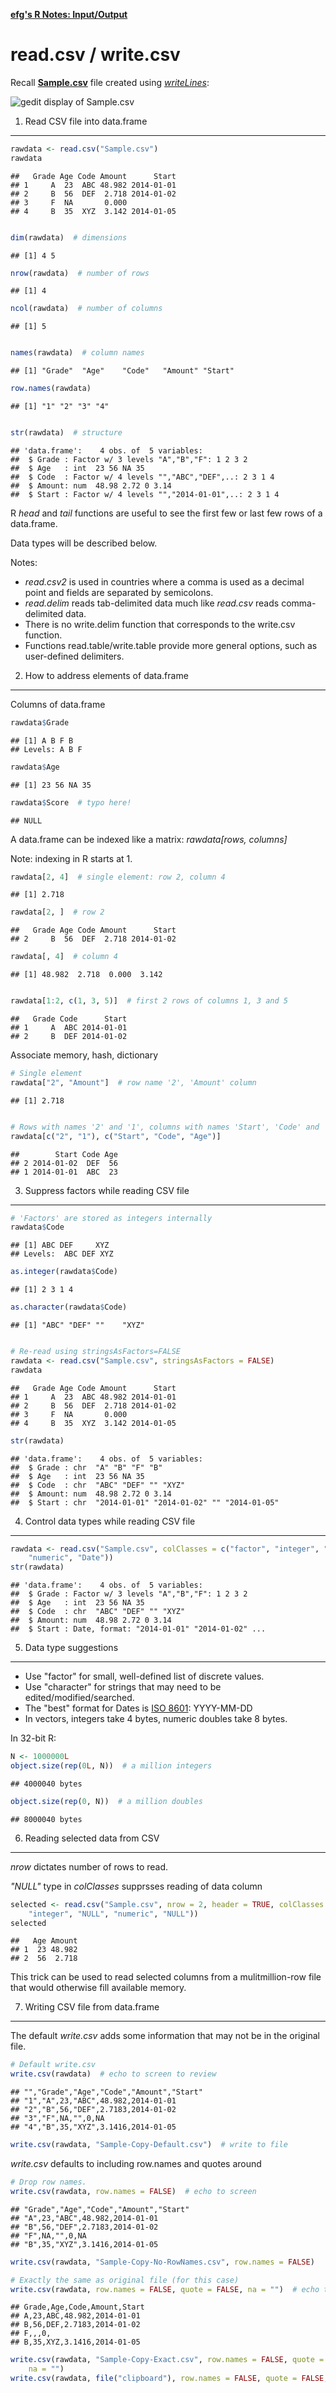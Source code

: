 [**efg's R Notes:  Input/Output**](../index.html)

read.csv / write.csv
====================

Recall [**Sample.csv**](../../input-output/writelines-readLines/Sample.csv) file created using [*writeLines*](../../input-output/writeLines-readLines/index.html):

![gedit display of Sample.csv](../../input-output/writeLines-readLines/Sample-CSV-Gedit.jpg)

1. Read CSV file into data.frame
--------------------------------


```r
rawdata <- read.csv("Sample.csv")
rawdata
```

```
##   Grade Age Code Amount      Start
## 1     A  23  ABC 48.982 2014-01-01
## 2     B  56  DEF  2.718 2014-01-02
## 3     F  NA       0.000           
## 4     B  35  XYZ  3.142 2014-01-05
```

```r

dim(rawdata)  # dimensions
```

```
## [1] 4 5
```

```r
nrow(rawdata)  # number of rows
```

```
## [1] 4
```

```r
ncol(rawdata)  # number of columns
```

```
## [1] 5
```

```r

names(rawdata)  # column names
```

```
## [1] "Grade"  "Age"    "Code"   "Amount" "Start"
```

```r
row.names(rawdata)
```

```
## [1] "1" "2" "3" "4"
```

```r

str(rawdata)  # structure
```

```
## 'data.frame':	4 obs. of  5 variables:
##  $ Grade : Factor w/ 3 levels "A","B","F": 1 2 3 2
##  $ Age   : int  23 56 NA 35
##  $ Code  : Factor w/ 4 levels "","ABC","DEF",..: 2 3 1 4
##  $ Amount: num  48.98 2.72 0 3.14
##  $ Start : Factor w/ 4 levels "","2014-01-01",..: 2 3 1 4
```


R *head* and *tail* functions are useful to see the first few or last few rows of a data.frame.

Data types will be described below.

Notes:
* *read.csv2* is used in countries where a comma is used as a decimal point and fields are separated by semicolons. 
* *read.delim* reads tab-delimited data much like *read.csv* reads comma-delimited data.
* There is no write.delim function that corresponds to the write.csv function.  
* Functions read.table/write.table provide more general options, such as user-defined delimiters. 

2.  How to address elements of data.frame
-----------------------------------------

Columns of data.frame


```r
rawdata$Grade
```

```
## [1] A B F B
## Levels: A B F
```

```r
rawdata$Age
```

```
## [1] 23 56 NA 35
```

```r
rawdata$Score  # typo here!
```

```
## NULL
```


A data.frame can be indexed like a matrix:  *rawdata[rows, columns]*

Note:  indexing in R starts at 1.

```r
rawdata[2, 4]  # single element: row 2, column 4
```

```
## [1] 2.718
```

```r
rawdata[2, ]  # row 2
```

```
##   Grade Age Code Amount      Start
## 2     B  56  DEF  2.718 2014-01-02
```

```r
rawdata[, 4]  # column 4
```

```
## [1] 48.982  2.718  0.000  3.142
```

```r

rawdata[1:2, c(1, 3, 5)]  # first 2 rows of columns 1, 3 and 5
```

```
##   Grade Code      Start
## 1     A  ABC 2014-01-01
## 2     B  DEF 2014-01-02
```


Associate memory, hash, dictionary


```r
# Single element
rawdata["2", "Amount"]  # row name '2', 'Amount' column
```

```
## [1] 2.718
```

```r

# Rows with names '2' and '1', columns with names 'Start', 'Code' and 'Age'
rawdata[c("2", "1"), c("Start", "Code", "Age")]
```

```
##        Start Code Age
## 2 2014-01-02  DEF  56
## 1 2014-01-01  ABC  23
```


3.  Suppress factors while reading CSV file
-------------------------------------------


```r
# 'Factors' are stored as integers internally
rawdata$Code
```

```
## [1] ABC DEF     XYZ
## Levels:  ABC DEF XYZ
```

```r
as.integer(rawdata$Code)
```

```
## [1] 2 3 1 4
```

```r
as.character(rawdata$Code)
```

```
## [1] "ABC" "DEF" ""    "XYZ"
```

```r

# Re-read using stringsAsFactors=FALSE
rawdata <- read.csv("Sample.csv", stringsAsFactors = FALSE)
rawdata
```

```
##   Grade Age Code Amount      Start
## 1     A  23  ABC 48.982 2014-01-01
## 2     B  56  DEF  2.718 2014-01-02
## 3     F  NA       0.000           
## 4     B  35  XYZ  3.142 2014-01-05
```

```r
str(rawdata)
```

```
## 'data.frame':	4 obs. of  5 variables:
##  $ Grade : chr  "A" "B" "F" "B"
##  $ Age   : int  23 56 NA 35
##  $ Code  : chr  "ABC" "DEF" "" "XYZ"
##  $ Amount: num  48.98 2.72 0 3.14
##  $ Start : chr  "2014-01-01" "2014-01-02" "" "2014-01-05"
```


4.  Control data types while reading CSV file
---------------------------------------------


```r
rawdata <- read.csv("Sample.csv", colClasses = c("factor", "integer", "character", 
    "numeric", "Date"))
str(rawdata)
```

```
## 'data.frame':	4 obs. of  5 variables:
##  $ Grade : Factor w/ 3 levels "A","B","F": 1 2 3 2
##  $ Age   : int  23 56 NA 35
##  $ Code  : chr  "ABC" "DEF" "" "XYZ"
##  $ Amount: num  48.98 2.72 0 3.14
##  $ Start : Date, format: "2014-01-01" "2014-01-02" ...
```


5.  Data type suggestions
-------------------------

* Use "factor" for small, well-defined list of discrete values.
* Use "character" for strings that may need to be edited/modified/searched.
* The "best" format for Dates is [ISO 8601](http://en.wikipedia.org/wiki/ISO_8601):  YYYY-MM-DD
* In vectors, integers take 4 bytes, numeric doubles take 8 bytes.

In 32-bit R:


```r
N <- 1000000L
object.size(rep(0L, N))  # a million integers
```

```
## 4000040 bytes
```

```r
object.size(rep(0, N))  # a million doubles
```

```
## 8000040 bytes
```


6.  Reading selected data from CSV
----------------------------------

*nrow* dictates number of rows to read.

*"NULL"* type in *colClasses* supprsses reading of data column


```r
selected <- read.csv("Sample.csv", nrow = 2, header = TRUE, colClasses = c("NULL", 
    "integer", "NULL", "numeric", "NULL"))
selected
```

```
##   Age Amount
## 1  23 48.982
## 2  56  2.718
```


This trick can be used to read selected columns from a mulitmillion-row file that would otherwise fill available memory.

7.  Writing CSV file from data.frame
------------------------------------

The default *write.csv* adds some information that may not be in the original file.


```r
# Default write.csv
write.csv(rawdata)  # echo to screen to review
```

```
## "","Grade","Age","Code","Amount","Start"
## "1","A",23,"ABC",48.982,2014-01-01
## "2","B",56,"DEF",2.7183,2014-01-02
## "3","F",NA,"",0,NA
## "4","B",35,"XYZ",3.1416,2014-01-05
```

```r
write.csv(rawdata, "Sample-Copy-Default.csv")  # write to file
```

*write.csv* defaults to including row.names and quotes around


```r
# Drop row names.
write.csv(rawdata, row.names = FALSE)  # echo to screen
```

```
## "Grade","Age","Code","Amount","Start"
## "A",23,"ABC",48.982,2014-01-01
## "B",56,"DEF",2.7183,2014-01-02
## "F",NA,"",0,NA
## "B",35,"XYZ",3.1416,2014-01-05
```

```r
write.csv(rawdata, "Sample-Copy-No-RowNames.csv", row.names = FALSE)

# Exactly the same as original file (for this case)
write.csv(rawdata, row.names = FALSE, quote = FALSE, na = "")  # echo to screen
```

```
## Grade,Age,Code,Amount,Start
## A,23,ABC,48.982,2014-01-01
## B,56,DEF,2.7183,2014-01-02
## F,,,0,
## B,35,XYZ,3.1416,2014-01-05
```

```r
write.csv(rawdata, "Sample-Copy-Exact.csv", row.names = FALSE, quote = FALSE, 
    na = "")
write.csv(rawdata, file("clipboard"), row.names = FALSE, quote = FALSE, na = "")  # Write to clipboard
```


